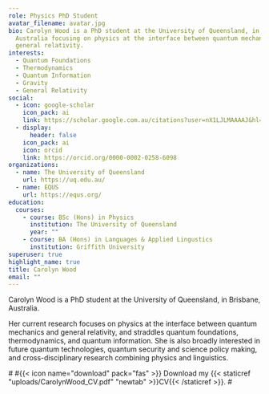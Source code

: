 ```yaml
---
role: Physics PhD Student
avatar_filename: avatar.jpg
bio: Carolyn Wood is a PhD student at the University of Queensland, in Brisbane,
  Australia focusing on physics at the interface between quantum mechanics and
  general relativity.
interests:
  - Quantum Foundations
  - Thermodynamics
  - Quantum Information
  - Gravity
  - General Relativity
social:
  - icon: google-scholar
    icon_pack: ai
    link: https://scholar.google.com.au/citations?user=nX1LJLMAAAAJ&hl=en
  - display:
      header: false
    icon_pack: ai
    icon: orcid
    link: https://orcid.org/0000-0002-0258-6098
organizations:
  - name: The University of Queensland
    url: https://uq.edu.au/
  - name: EQUS
    url: https://equs.org/
education:
  courses:
    - course: BSc (Hons) in Physics
      institution: The University of Queensland
      year: ""
    - course: BA (Hons) in Languages & Applied Lingustics
      institution: Griffith University
superuser: true
highlight_name: true
title: Carolyn Wood
email: ""
---
```

Carolyn Wood is a PhD student at the University of Queensland, in Brisbane, Australia. 

Her current research focuses on physics at the interface between quantum mechanics and general relativity, and straddles quantum foundations, thermodynamics, and quantum information. She is also broadly interested in future quantum technologies, quantum security and science policy making, and cross-disciplinary research combining physics and linguistics.

#<!--StartFragment-->
#{{< icon name="download" pack="fas" >}} Download my {{< staticref "uploads/CarolynWood_CV.pdf" "newtab" >}}CV{{< /staticref >}}.
#<!--EndFragment-->
